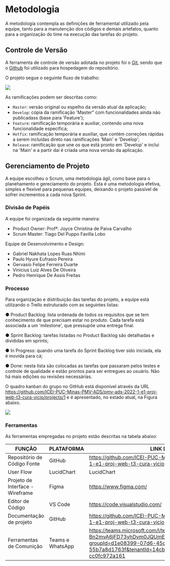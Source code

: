 
# Metodologia

A  metodologia  contempla  as  definições  de  ferramental  utilizado  pela  equipe,  tanto  para  a manutenção dos códigos e demais artefatos, quanto para a organização do time na execução das tarefas do projeto.

## Controle de Versão

A ferramenta de controle de versão adotada no projeto foi o
[Git](https://git-scm.com/), sendo que o [Github](https://github.com)
foi utilizado para hospedagem do repositório.

O projeto segue o seguinte fluxo de trabalho:

<Img src="https://user-images.githubusercontent.com/59934631/164794368-739291c2-9ffa-4d38-ae37-640a3dc633b8.png">

As ramificações podem ser descritas como:

- `Master`: versão original ou espelho da versão atual da aplicação;
- `Develop`: cópia da ramificação 'Master" com funcionalidades ainda não publicadass (base para 'Feature');
- `Feature`: ramificação temporária e auxiliar, contendo uma nova funcionalidade específica;
- `Hotfix`: ramificação temporária e auxiliar, que contém correções rápidas a serem incluídas direto nas  ramificações 'Main' e 'Develop';
- `Release`: ramificação que une os que está pronto em 'Develop' e inclui na 'Main' e a partir daí é criada uma nova versão da aplicação.

## Gerenciamento de Projeto

A equipe escolheu o Scrum, uma metodologia ágil, como base para o planehamento e gereciamento do projeto. Esta é uma metodologia efetiva, simples e flexível para pequenas equipes, deixando o projeto passível de sofrer incrementos a cada nova Sprint.

### Divisão de Papéis

A equipe foi organizada da seguinte maneira:

- Product Owner: Profª. Joyce Christina de Paiva Carvalho 
- Scrum Master: Tiago Del Puppo Favilla Lobo
 
Equipe de Desenvolvimento e Design:
 
- Gabriel Nakhata Lopes Ruas Nhimi
- Paulo Hyure Eufrasio Pereira
- Gervasio Felipe Ferreira Duarte
- Vinicius Luiz Alves De Oliveira
- Pedro Henrique De Assis Freitas

### Processo

Para  organização  e  distribuição  das  tarefas  do  projeto,  a  equipe  está  utilizando  o  Trello estruturado com as seguintes listas:

● Product Backlog:  lista ordenada de todos os requisitos que se tem conhecimento de que precisam estar no produto. Cada tarefa está associada a um 'milestone', que pressupõe uma entrega final.

● Sprint Backlog:  tarefas listadas no Product Backlog são detalhadas e divididas em sprints;

● In Progress: quando uma tarefa do Sprint Backlog tiver sido iniciada, ela é movida para cá;

● Done: nesta lista são colocadas as tarefas que passaram pelos testes e controle de qualidade  e  estão  prontos  para  ser  entregues  ao  usuário.  Não  há  mais  edições  ou revisões necessárias.

O quadro kanban do grupo no GitHub está disponível através da URL 
https://github.com/ICEI-PUC-Minas-PMV-ADS/pmv-ads-2022-1-e1-proj-web-t3-cura-vicio/projects/1 e é apresentado, no estado atual, na Figura abaixo.

<Img src="https://user-images.githubusercontent.com/59934631/164791742-d41a6102-a59c-4698-af45-c5f41016ff15.PNG">

### Ferramentas

As ferramentas empregadas no projeto estão descritas na tabela abaixo:

|FUNÇÃO| PLATAFORMA |LINK DE ACESSO|
|--------------------|------------------------------------|----------------------------------------|
|Repositório de Código Fonte|GitHub|https://github.com/ICEI-PUC-Minas-PMV-ADS/pmv-ads-2022-1-e1-proj-web-t3-cura-vicio|
|User Flow|LucidChart|LucidChart|https://www.lucidchart.com/|
|Projeto de Interface - Wireframe|Figma|https://www.figma.com/|
|Editor de Código|VS Code|https://code.visualstudio.com/|
|Documentação de projeto|GitHub|https://github.com/ICEI-PUC-Minas-PMV-ADS/pmv-ads-2022-1-e1-proj-web-t3-cura-vicio|
|Ferramentas de Comunição|Teams e WhatsApp|https://teams.microsoft.com/l/team/19%3aNfxX3vLhDj2FZTHnJ-Bn2mvA6jFD73yhDvm0JQUmEJc1%40thread.tacv2/conversations?groupId=d1e08399-07d6-45c6-a10b-55b7a8d1763f&tenantId=14cbd5a7-ec94-46ba-b314-cc0fc972a161|
